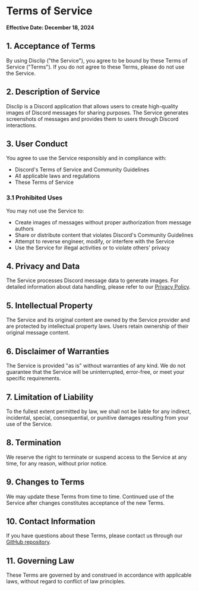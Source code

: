 # Terms of Service

**Effective Date: December 18, 2024**

## 1. Acceptance of Terms

By using Disclip ("the Service"), you agree to be bound by these Terms of Service ("Terms"). If you do not agree to these Terms, please do not use the Service.

## 2. Description of Service

Disclip is a Discord application that allows users to create high-quality images of Discord messages for sharing purposes. The Service generates screenshots of messages and provides them to users through Discord interactions.

## 3. User Conduct

You agree to use the Service responsibly and in compliance with:

- Discord's Terms of Service and Community Guidelines
- All applicable laws and regulations
- These Terms of Service

### 3.1 Prohibited Uses

You may not use the Service to:

- Create images of messages without proper authorization from message authors
- Share or distribute content that violates Discord's Community Guidelines
- Attempt to reverse engineer, modify, or interfere with the Service
- Use the Service for illegal activities or to violate others' privacy

## 4. Privacy and Data

The Service processes Discord message data to generate images. For detailed information about data handling, please refer to our [Privacy Policy](PRIVACY_POLICY.md).

## 5. Intellectual Property

The Service and its original content are owned by the Service provider and are protected by intellectual property laws. Users retain ownership of their original message content.

## 6. Disclaimer of Warranties

The Service is provided "as is" without warranties of any kind. We do not guarantee that the Service will be uninterrupted, error-free, or meet your specific requirements.

## 7. Limitation of Liability

To the fullest extent permitted by law, we shall not be liable for any indirect, incidental, special, consequential, or punitive damages resulting from your use of the Service.

## 8. Termination

We reserve the right to terminate or suspend access to the Service at any time, for any reason, without prior notice.

## 9. Changes to Terms

We may update these Terms from time to time. Continued use of the Service after changes constitutes acceptance of the new Terms.

## 10. Contact Information

If you have questions about these Terms, please contact us through our [GitHub repository](https://github.com/RyanLua/Disclip/issues).

## 11. Governing Law

These Terms are governed by and construed in accordance with applicable laws, without regard to conflict of law principles.